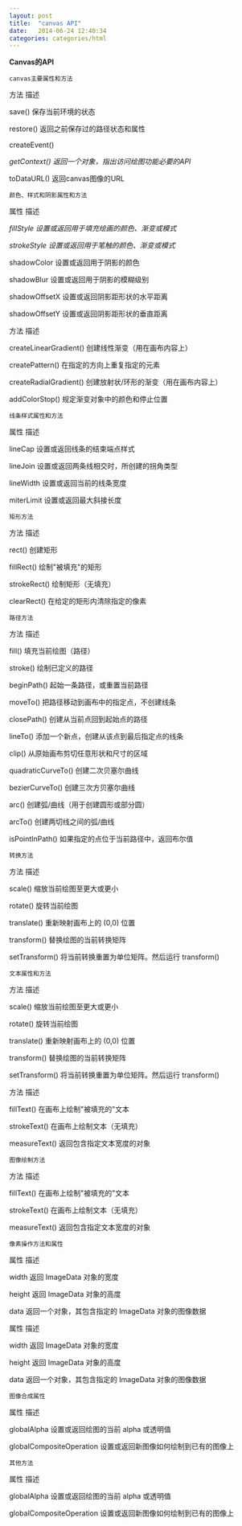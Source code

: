 ```yaml
---
layout: post
title:  "canvas API"
date:   2014-06-24 12:40:34
categories: categories/html
---
```





**Canvas的API **

<code>canvas主要属性和方法</code>

方法  描述

save()  保存当前环境的状态

restore() 返回之前保存过的路径状态和属性

createEvent()

_getContext()  返回一个对象，指出访问绘图功能必要的API_

toDataURL() 返回canvas图像的URL

<code>颜色、样式和阴影属性和方法</code>

属性  描述

_fillStyle 设置或返回用于填充绘画的颜色、渐变或模式_

_strokeStyle 设置或返回用于笔触的颜色、渐变或模式_

shadowColor 设置或返回用于阴影的颜色

shadowBlur  设置或返回用于阴影的模糊级别

shadowOffsetX 设置或返回阴影距形状的水平距离

shadowOffsetY 设置或返回阴影距形状的垂直距离


方法  描述

createLinearGradient()  创建线性渐变（用在画布内容上）

createPattern() 在指定的方向上重复指定的元素

createRadialGradient()  创建放射状/环形的渐变（用在画布内容上）

addColorStop()  规定渐变对象中的颜色和停止位置


<code>线条样式属性和方法</code>


属性  描述

lineCap 设置或返回线条的结束端点样式

lineJoin  设置或返回两条线相交时，所创建的拐角类型

lineWidth 设置或返回当前的线条宽度

miterLimit  设置或返回最大斜接长度

<code>矩形方法</code>

方法  描述

rect()  创建矩形

fillRect()  绘制"被填充"的矩形

strokeRect()  绘制矩形（无填充）

clearRect() 在给定的矩形内清除指定的像素

<code>路径方法</code>

方法  描述

fill()  填充当前绘图（路径）

stroke()  绘制已定义的路径

beginPath() 起始一条路径，或重置当前路径

moveTo()  把路径移动到画布中的指定点，不创建线条

closePath() 创建从当前点回到起始点的路径

lineTo()  添加一个新点，创建从该点到最后指定点的线条

clip()  从原始画布剪切任意形状和尺寸的区域

quadraticCurveTo()  创建二次贝塞尔曲线

bezierCurveTo() 创建三次方贝塞尔曲线

arc() 创建弧/曲线（用于创建圆形或部分圆）

arcTo() 创建两切线之间的弧/曲线

isPointInPath() 如果指定的点位于当前路径中，返回布尔值

<code>转换方法</code>

方法  描述

scale() 缩放当前绘图至更大或更小

rotate()  旋转当前绘图

translate() 重新映射画布上的 (0,0) 位置

transform() 替换绘图的当前转换矩阵

setTransform()  将当前转换重置为单位矩阵。然后运行 transform()


<code>文本属性和方法</code>

方法  描述

scale() 缩放当前绘图至更大或更小

rotate()  旋转当前绘图

translate() 重新映射画布上的 (0,0) 位置

transform() 替换绘图的当前转换矩阵

setTransform()  将当前转换重置为单位矩阵。然后运行 transform()

方法  描述

fillText()  在画布上绘制"被填充的"文本

strokeText()  在画布上绘制文本（无填充）

measureText() 返回包含指定文本宽度的对象

<code>图像绘制方法</code>

方法  描述

fillText()  在画布上绘制"被填充的"文本

strokeText()  在画布上绘制文本（无填充）

measureText() 返回包含指定文本宽度的对象

<code>像素操作方法和属性</code>

属性  描述

width 返回 ImageData 对象的宽度

height  返回 ImageData 对象的高度

data  返回一个对象，其包含指定的 ImageData 对象的图像数据

属性  描述

width 返回 ImageData 对象的宽度

height  返回 ImageData 对象的高度

data  返回一个对象，其包含指定的 ImageData 对象的图像数据

<code>图像合成属性</code>

属性  描述

globalAlpha 设置或返回绘图的当前 alpha 或透明值

globalCompositeOperation  设置或返回新图像如何绘制到已有的图像上

<code>其他方法</code>

属性  描述

globalAlpha 设置或返回绘图的当前 alpha 或透明值

globalCompositeOperation  设置或返回新图像如何绘制到已有的图像上
